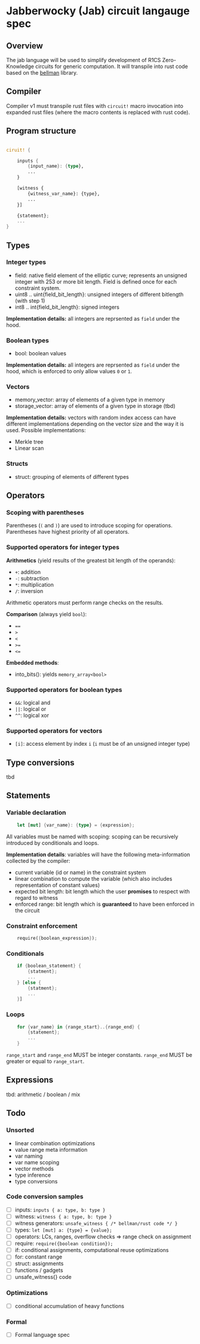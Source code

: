 # Jabberwocky (Jab) circuit langauge spec

## Overview

The jab language will be used to simplify development of R1CS Zero-Knowledge circuits for generic computation. It will transpile into rust code based on the [bellman](https://github.com/matter-labs/bellman) library.

## Compiler

Compiler v1 must transpile rust files with `circuit!` macro invocation into expanded rust files (where the macro contents is replaced with rust code).

## Program structure

```rust

ciruit! {

    inputs {
        {input_name}: {type},
        ...
    }

    [witness {
        {witness_var_name}: {type},
        ...
    }]

    {statement};
    ...
}

```

## Types

### Integer types

- field: native field element of the elliptic curve; represents an unsigned integer with 253 or more bit length. Field is defined once for each constraint system.
- uint8 .. uint{field_bit_length}: unsigned integers of different bitlength (with step 1)
- int8 .. int{field_bit_length}: signed integers

__Implementation details:__ all integers are reprsented as `field` under the hood.

### Boolean types

- bool: boolean values

__Implementation details:__ all integers are reprsented as `field` under the hood, which is enforced to only allow values `0` or `1`.

### Vectors

- memory_vector<T>: array of elements of a given type in memory
- storage_vector<T>: array of elements of a given type in storage (tbd)

__Implementation details:__ vectors with random index access can have different implementations depending on the vector size and the way it is used. Possible implementations:

- Merkle tree
- Linear scan

### Structs

- struct: grouping of elements of different types

## Operators

### Scoping with parentheses

Parentheses (`(` and `)`) are used to introduce scoping for operations. Parentheses have highest priority of all operators.

### Supported operators for integer types

**Arithmetics** (yield results of the greatest bit length of the operands):

- `+`: addition
- `-`: subtraction
- `*`: multiplication
- `/`: inversion

Arithmetic operators must perform range checks on the results.

**Comparison** (always yield `bool`):

- `==`
- `>`
- `<`
- `>=`
- `<=`

**Embedded methods**:

- into_bits(): yields `memory_array<bool>`

### Supported operators for boolean types

- `&&`: logical and
- `||`: logical or
- `^^`: logical xor

### Supported operators for vectors

- `[i]`: access element by index `i` (`i` must be of an unsigned integer type)

## Type conversions

tbd

## Statements

### Variable declaration

```rust
    let [mut] {var_name}: {type} = {expression};
```

All variables must be named with scoping: scoping can be recursively introduced by conditionals and loops.

__Implementation details__: variables will have the following meta-information collected by the compiler: 

- current variable (id or name) in the constraint system
- linear combination to compute the variable (which also includes representation of constant values)
- expected bit length: bit length which the user __promises__ to respect with regard to witness
- enforced range: bit length which is __guaranteed__ to have been enforced in the circuit

### Constraint enforcement

```rust
    require({boolean_expression});
```

### Conditionals

```rust
    if {boolean_statement} {
        {statment};
        ...
    } [else {
        {statment};
        ...
    }]
```

### Loops

```rust
    for {var_name} in {range_start}..{range_end} {
        {statement};
        ...
    }
```

`range_start` and `range_end` MUST be integer constants. `range_end` MUST be greater or equal to `range_start`.

## Expressions

tbd: arithmetic / boolean / mix

## Todo

### Unsorted

- linear combination optimizations
- value range meta information
- var naming
- var name scoping
- vector methods
- type inference
- type conversions

### Code conversion samples

- [ ] inputs: `inputs { a: type, b: type }`
- [ ] witness: `witness { a: type, b: type }`
- [ ] witness generators: `unsafe_witness { /* bellman/rust code */ }`
- [ ] types: `let [mut] a: {type} = {value};`
- [ ] operators: LCs, ranges, overflow checks => range check on assignment
- [ ] require: `require({boolean condition});`
- [ ] if: conditional assignments, computational reuse optimizations
- [ ] for: constant range
- [ ] struct: assignments
- [ ] functions / gadgets
- [ ] unsafe_witness{} code

### Optimizations

- [ ] conditional accumulation of heavy functions

### Formal

- [ ] Formal language spec
